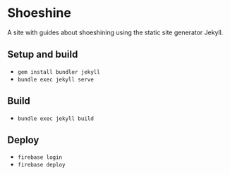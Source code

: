 # Shoeshine
A site with guides about shoeshining using the static site generator Jekyll.

## Setup and build
* `gem install bundler jekyll`
* `bundle exec jekyll serve`

## Build
* `bundle exec jekyll build`

## Deploy
* `firebase login`
* `firebase deploy`
